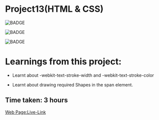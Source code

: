 # Project13(HTML & CSS)

![BADGE](https://img.shields.io/badge/iNeuron-LCO-orange)

![BADGE](https://img.shields.io/badge/-WEB%20DEVELOPMENT-GREEN)

![BADGE](https://img.shields.io/badge/-SHRAVYA%20SARUGU-FF69B4)

# Learnings from this project:

- Learnt about  -webkit-text-stroke-width 
   and  -webkit-text-stroke-color

- Learnt about drawing required Shapes in the span element.

## Time taken: 3 hours

[Web Page:Live-Link](https://project13-htmlcss.netlify.app/)
